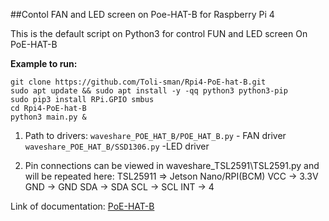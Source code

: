 ##Contol FAN and LED screen on Poe-HAT-B for Raspberry Pi 4

This is the default script on Python3 for control FUN and LED screen On PoE-HAT-B

**Example to run:**
```console
git clone https://github.com/Toli-sman/Rpi4-PoE-hat-B.git
sudo apt update && sudo apt install -y -qq python3 python3-pip
sudo pip3 install RPi.GPIO smbus
cd Rpi4-PoE-hat-B
python3 main.py &
```

1. Path to drivers:
`waveshare_POE_HAT_B/POE_HAT_B.py` - FAN driver
`waveshare_POE_HAT_B/SSD1306.py` -LED driver

2. Pin connections can be viewed in waveshare_TSL2591\TSL2591.py and will be repeated here:
TSL25911    =>    Jetson Nano/RPI(BCM)
VCC         ->    3.3V
GND         ->    GND
SDA         ->    SDA
SCL         ->    SCL
INT         ->    4

Link of documentation: [PoE-HAT-B][def]

[def]: https://www.waveshare.com/wiki/PoE_HAT_(B)?spm=a2g0o.detail.1000023.17.3e603f2dt24UJD